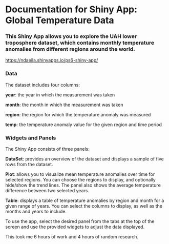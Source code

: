 # Documentation for Shiny App: Global Temperature Data
### This Shiny App allows you to explore the UAH lower troposphere dataset, which contains monthly temperature anomalies from different regions around the world.

https://ndaeila.shinyapps.io/ps6-shiny-app/

### Data
The dataset includes four columns:

**year**: the year in which the measurement was taken

**month**: the month in which the measurement was taken

**region**: the region for which the temperature anomaly was measured

**temp**: the temperature anomaly value for the given region and time period


### Widgets and Panels
The Shiny App consists of three panels:

**DataSet**: provides an overview of the dataset and displays a sample of five rows from the dataset.

**Plot**: allows you to visualize mean temperature anomalies over time for selected regions. You can choose the regions to display, and optionally hide/show the trend lines. The panel also shows the average temperature difference between two selected years.

**Table**: displays a table of temperature anomalies by region and month for a given range of years. You can select the columns to display, as well as the months and years to include.

To use the app, select the desired panel from the tabs at the top of the screen and use the provided widgets to adjust the data displayed.

This took me 6 hours of work and 4 hours of random research.
